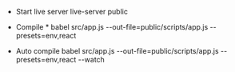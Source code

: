 * Start live server
live-server public

* Compile *
babel src/app.js --out-file=public/scripts/app.js --presets=env,react

* Auto compile
babel src/app.js --out-file=public/scripts/app.js --presets=env,react --watch

